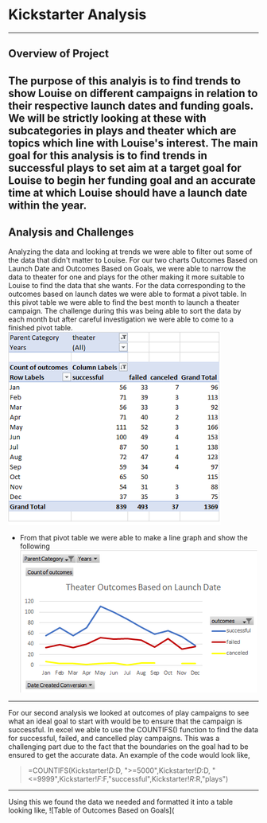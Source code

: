 # Kickstarter Analysis 
---
## Overview of Project 
The purpose of this analyis is to find trends to show Louise on different campaigns in relation to their respective launch dates and funding goals. We will be strictly looking at these with subcategories in plays and theater which are topics which line with Louise's interest. The main goal for this analysis is to find trends in successful plays to set aim at a target goal for Louise to begin her funding goal and an accurate time at which Louise should have a launch date within the year. 
---
## Analysis and Challenges
Analyzing the data and looking at trends we were able to filter out some of the data that didn't matter to Louise. For our two charts Outcomes Based on Launch Date and Outcomes Based on Goals, we were able to narrow the data to theater for one and plays for the other making it more suitable to Louise to find the data that she wants. For the data corresponding to the outcomes based on launch dates we were able to format a pivot table. In this pivot table we were able to find the best month to launch a theater campaign. The challenge during this was being able to sort the data by each month but after careful investigation we were able to come to a finished pivot table.
![Pivot Table For Theater Analysis](https://github.com/mckjack/kickstarter-analysis/blob/main/Pivot%20Table%20for%20Theater%20Analysis.png)
- From that pivot table we were able to make a line graph and show the following 
![Theater_Outcomes_vs_Launch](https://github.com/mckjack/kickstarter-analysis/blob/main/Theater_Outcomes_vs_Launch.png)
---
For our second analysis we looked at outcomes of play campaigns to see what an ideal goal to start with would be to ensure that the campaign is successful. In excel we able to use the COUNTIFS() function to find the data for successful, failed, and cancelled play campaigns. This was a challenging part due to the fact that the boundaries on the goal had to be ensured to get the accurate data. An example of the code would look like,
> =COUNTIFS(Kickstarter!$D:$D, ">=5000",Kickstarter!$D:$D, "<=9999",Kickstarter!$F:$F,"successful",Kickstarter!$R:$R,"plays")
---
Using this we found the data we needed and formatted it into a table looking like, 
![Table of Outcomes Based on Goals](


